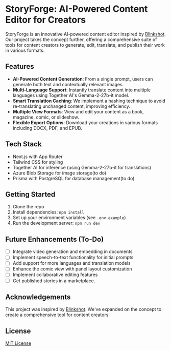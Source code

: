 # StoryForge: AI-Powered Content Editor for Creators

StoryForge is an innovative AI-powered content editor inspired by [Blinkshot](https://github.com/Nutlope/blinkshot). Our project takes the concept further, offering a comprehensive suite of tools for content creators to generate, edit, translate, and publish their work in various formats.

## Features

- **AI-Powered Content Generation**: From a single prompt, users can generate both text and contextually relevant images.
- **Multi-Language Support**: Instantly translate content into multiple languages using Together AI's Gemma-2-27b-it model.
- **Smart Translation Caching**: We implement a hashing technique to avoid re-translating unchanged content, improving efficiency.
- **Multiple View Formats**: View and edit your content as a book, magazine, comic, or slideshow.
- **Flexible Export Options**: Download your creations in various formats including DOCX, PDF, and EPUB.

## Tech Stack

- Next.js with App Router
- Tailwind CSS for styling
- Together AI for inference (using Gemma-2-27b-it for translations)
- Azure Blob Storage for image storage(to do)
- Prisma with PostgreSQL for database management(to do)

## Getting Started

1. Clone the repo
2. Install dependencies: `npm install`
3. Set up your environment variables (see `.env.example`)
4. Run the development server: `npm run dev`

## Future Enhancements (To-Do)

- [ ] Integrate video generation and embedding in documents
- [ ] Implement speech-to-text functionality for initial prompts
- [ ] Add support for more languages and translation models
- [ ] Enhance the comic view with panel layout customization
- [ ] Implement collaborative editing features
- [ ] Get published stories in a marketplace.

## Acknowledgements

This project was inspired by [Blinkshot](https://github.com/Nutlope/blinkshot). We've expanded on the concept to create a comprehensive tool for content creators.

## License

[MIT License](LICENSE)
